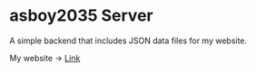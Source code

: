 # asboy2035 Server

A simple backend that includes JSON data files for my website.

My website -> [Link](https://asboy2035.com)